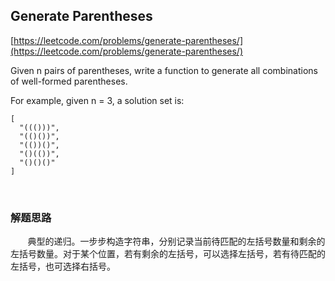 ## Generate Parentheses

[https://leetcode.com/problems/generate-parentheses/](https://leetcode.com/problems/generate-parentheses/)

Given n pairs of parentheses, write a function to generate all combinations of well-formed parentheses.

For example, given n = 3, a solution set is:

    [
      "((()))",
      "(()())",
      "(())()",
      "()(())",
      "()()()"
    ]

<br>

### 解题思路
       
&nbsp;&nbsp;&nbsp;&nbsp;&nbsp;&nbsp;&nbsp;典型的递归。一步步构造字符串，分别记录当前待匹配的左括号数量和剩余的左括号数量。对于某个位置，若有剩余的左括号，可以选择左括号，若有待匹配的左括号，也可选择右括号。